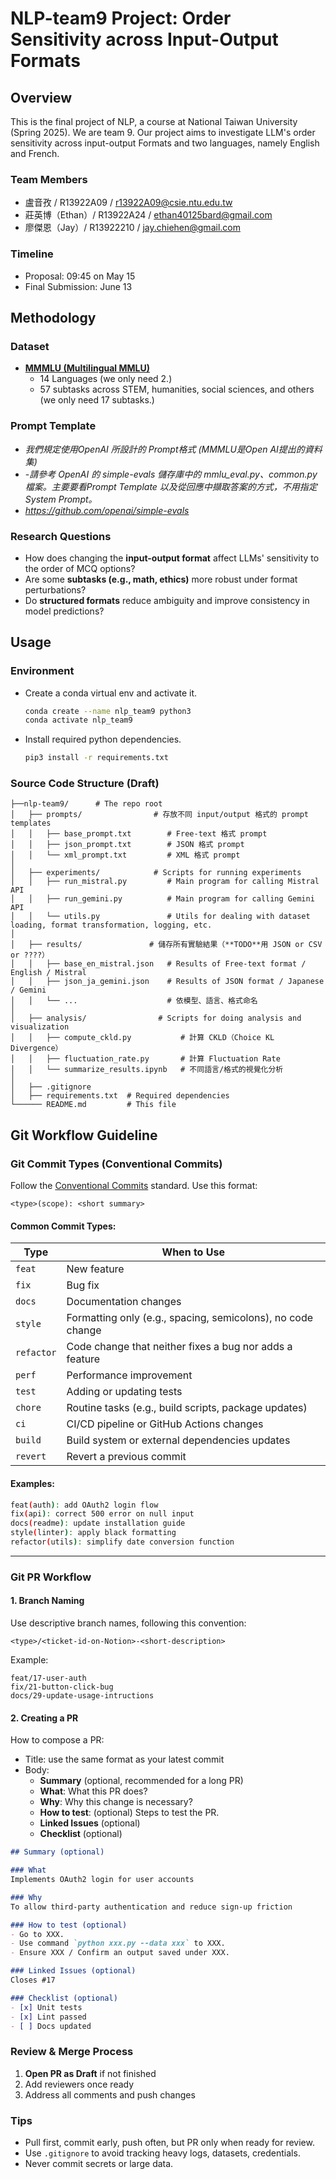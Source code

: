 # NLP-team9 Project: Order Sensitivity across Input-Output Formats

## Overview

This is the final project of NLP, a course at National Taiwan University (Spring 2025). We are team 9. Our project aims to investigate LLM's order sensitivity across input-output Formats and two languages, namely English and French.

### Team Members

- 盧音孜 / R13922A09 / r13922A09@csie.ntu.edu.tw
- 莊英博（Ethan）/ R13922A24 / ethan40125bard@gmail.com
- 廖傑恩（Jay）/ R13922210 / jay.chiehen@gmail.com

### Timeline

- Proposal: 09:45 on May 15
- Final Submission: June 13

## Methodology

### Dataset

- **[MMMLU (Multilingual MMLU)](https://huggingface.co/datasets/openai/MMMLU)**
  - 14 Languages (we only need 2.)
  - 57 subtasks across STEM, humanities, social sciences, and others (we only need 17 subtasks.)

### Prompt Template

- *我們規定使用OpenAI 所設計的 Prompt格式 (MMMLU是Open AI提出的資料集)*
- -*請參考 OpenAI 的 simple-evals 儲存庫中的 mmlu_eval.py、common.py檔案。主要要看Prompt Template 以及從回應中擷取答案的方式，不用指定System Prompt。*
- *https://github.com/openai/simple-evals*

### Research Questions

- How does changing the **input-output format** affect LLMs' sensitivity to the order of MCQ options?
- Are some **subtasks (e.g., math, ethics)** more robust under format perturbations?
- Do **structured formats** reduce ambiguity and improve consistency in model predictions?

## Usage

### Environment

- Create a conda virtual env and activate it.

    ```bash
    conda create --name nlp_team9 python3
    conda activate nlp_team9
    ```

- Install required python dependencies.

    ```bash
    pip3 install -r requirements.txt
    ```

### Source Code Structure (Draft)

```plaintext
├──nlp-team9/      # The repo root
│   ├── prompts/                # 存放不同 input/output 格式的 prompt templates
│   │   ├── base_prompt.txt        # Free-text 格式 prompt
│   │   ├── json_prompt.txt        # JSON 格式 prompt
│   │   └── xml_prompt.txt         # XML 格式 prompt
│
│   ├── experiments/            # Scripts for running experiments
│   │   ├── run_mistral.py         # Main program for calling Mistral API
│   │   ├── run_gemini.py          # Main program for calling Gemini API
│   │   └── utils.py               # Utils for dealing with dataset loading, format transformation, logging, etc.
│
│   ├── results/               # 儲存所有實驗結果（**TODO**用 JSON or CSV or ????）
│   │   ├── base_en_mistral.json   # Results of Free-text format / English / Mistral
│   │   ├── json_ja_gemini.json    # Results of JSON format / Japanese / Gemini
│   │   └── ...                    # 依模型、語言、格式命名
│
│   ├── analysis/                # Scripts for doing analysis and visualization
│   │   ├── compute_ckld.py           # 計算 CKLD（Choice KL Divergence）
│   │   ├── fluctuation_rate.py       # 計算 Fluctuation Rate
│   │   └── summarize_results.ipynb   # 不同語言/格式的視覺化分析
│
│   ├── .gitignore
│   ├── requirements.txt  # Required dependencies
└────── README.md         # This file
```

## Git Workflow Guideline

### Git Commit Types (Conventional Commits)

Follow the [Conventional Commits](https://www.conventionalcommits.org/) standard. Use this format:

```
<type>(scope): <short summary>
```

#### Common Commit Types:

| Type       | When to Use                                                                 |
|------------|------------------------------------------------------------------------------|
| `feat`     | New feature                                                                  |
| `fix`      | Bug fix                                                                      |
| `docs`     | Documentation changes                                                        |
| `style`    | Formatting only (e.g., spacing, semicolons), no code change                  |
| `refactor` | Code change that neither fixes a bug nor adds a feature                     |
| `perf`     | Performance improvement                                                      |
| `test`     | Adding or updating tests                                                     |
| `chore`    | Routine tasks (e.g., build scripts, package updates)                         |
| `ci`       | CI/CD pipeline or GitHub Actions changes                                     |
| `build`    | Build system or external dependencies updates                                |
| `revert`   | Revert a previous commit                                                     |

#### Examples:

```bash
feat(auth): add OAuth2 login flow
fix(api): correct 500 error on null input
docs(readme): update installation guide
style(linter): apply black formatting
refactor(utils): simplify date conversion function
```

---

### Git PR Workflow

#### 1. **Branch Naming**

Use descriptive branch names, following this convention:

```
<type>/<ticket-id-on-Notion>-<short-description>
```

Example:

```
feat/17-user-auth
fix/21-button-click-bug
docs/29-update-usage-intructions
```

#### 2. **Creating a PR**

How to compose a PR:

- Title: use the same format as your latest commit
- Body:
  - **Summary** (optional, recommended for a long PR)
  - **What**: What this PR does?
  - **Why**: Why this change is necessary?
  - **How to test**: (optional) Steps to test the PR.
  - **Linked Issues** (optional)
  - **Checklist** (optional)

```markdown
## Summary (optional)

### What
Implements OAuth2 login for user accounts

### Why
To allow third-party authentication and reduce sign-up friction

### How to test (optional)
- Go to XXX.
- Use command `python xxx.py --data xxx` to XXX.
- Ensure XXX / Confirm an output saved under XXX.

### Linked Issues (optional)
Closes #17

### Checklist (optional)
- [x] Unit tests
- [x] Lint passed
- [ ] Docs updated
```

### Review & Merge Process

1. **Open PR as Draft** if not finished
2. Add reviewers once ready
3. Address all comments and push changes
<!-- 4. **Rebase or squash** before merging (to keep history clean)
5. Merge with:
   - `Squash & merge` for single commit in `main`
   - `Rebase & merge` for linear history (if rebased manually)
   - Avoid `Create a merge commit` unless you need full history -->

### Tips

- Pull first, commit early, push often, but PR only when ready for review.
- Use `.gitignore` to avoid tracking heavy logs, datasets, credentials.
- Never commit secrets or large data.
<!-- - Use `git rebase -i` to clean up commits before final push. -->
